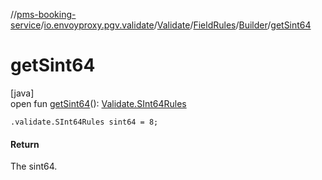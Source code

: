 //[pms-booking-service](../../../../../index.md)/[io.envoyproxy.pgv.validate](../../../index.md)/[Validate](../../index.md)/[FieldRules](../index.md)/[Builder](index.md)/[getSint64](get-sint64.md)

# getSint64

[java]\
open fun [getSint64](get-sint64.md)(): [Validate.SInt64Rules](../../-s-int64-rules/index.md)

`.validate.SInt64Rules sint64 = 8;`

#### Return

The sint64.